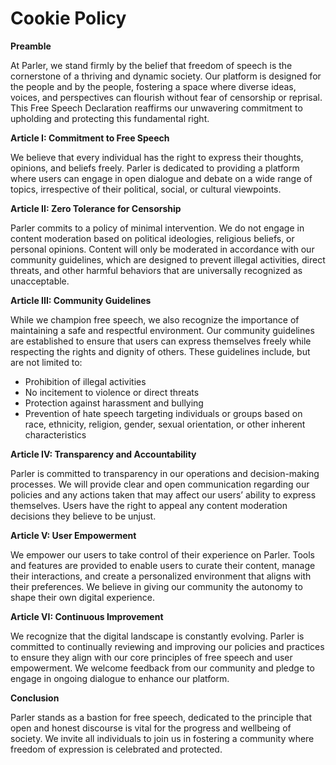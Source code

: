 Cookie Policy
=============

**Preamble**

At Parler, we stand firmly by the belief that freedom of speech is the cornerstone of a thriving and dynamic society. Our platform is designed for the people and by the people, fostering a space where diverse ideas, voices, and perspectives can flourish without fear of censorship or reprisal. This Free Speech Declaration reaffirms our unwavering commitment to upholding and protecting this fundamental right.

**Article I: Commitment to Free Speech**

We believe that every individual has the right to express their thoughts, opinions, and beliefs freely. Parler is dedicated to providing a platform where users can engage in open dialogue and debate on a wide range of topics, irrespective of their political, social, or cultural viewpoints.

**Article II: Zero Tolerance for Censorship**

Parler commits to a policy of minimal intervention. We do not engage in content moderation based on political ideologies, religious beliefs, or personal opinions. Content will only be moderated in accordance with our community guidelines, which are designed to prevent illegal activities, direct threats, and other harmful behaviors that are universally recognized as unacceptable.

**Article III: Community Guidelines**

While we champion free speech, we also recognize the importance of maintaining a safe and respectful environment. Our community guidelines are established to ensure that users can express themselves freely while respecting the rights and dignity of others. These guidelines include, but are not limited to:

*   Prohibition of illegal activities
*   No incitement to violence or direct threats
*   Protection against harassment and bullying
*   Prevention of hate speech targeting individuals or groups based on race, ethnicity, religion, gender, sexual orientation, or other inherent characteristics

**Article IV: Transparency and Accountability**

Parler is committed to transparency in our operations and decision-making processes. We will provide clear and open communication regarding our policies and any actions taken that may affect our users’ ability to express themselves. Users have the right to appeal any content moderation decisions they believe to be unjust.

**Article V: User Empowerment**

We empower our users to take control of their experience on Parler. Tools and features are provided to enable users to curate their content, manage their interactions, and create a personalized environment that aligns with their preferences. We believe in giving our community the autonomy to shape their own digital experience.

**Article VI: Continuous Improvement**

We recognize that the digital landscape is constantly evolving. Parler is committed to continually reviewing and improving our policies and practices to ensure they align with our core principles of free speech and user empowerment. We welcome feedback from our community and pledge to engage in ongoing dialogue to enhance our platform.

**Conclusion**

Parler stands as a bastion for free speech, dedicated to the principle that open and honest discourse is vital for the progress and wellbeing of society. We invite all individuals to join us in fostering a community where freedom of expression is celebrated and protected.